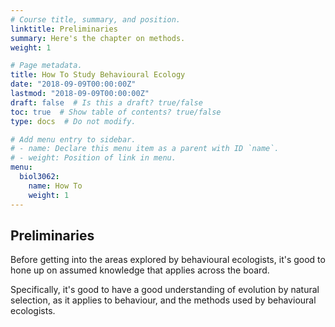 ```yaml
---
# Course title, summary, and position.
linktitle: Preliminaries
summary: Here's the chapter on methods.
weight: 1

# Page metadata.
title: How To Study Behavioural Ecology
date: "2018-09-09T00:00:00Z"
lastmod: "2018-09-09T00:00:00Z"
draft: false  # Is this a draft? true/false
toc: true  # Show table of contents? true/false
type: docs  # Do not modify.

# Add menu entry to sidebar.
# - name: Declare this menu item as a parent with ID `name`.
# - weight: Position of link in menu.
menu:
  biol3062:
    name: How To
    weight: 1
---
```


## Preliminaries

Before getting into the areas explored by behavioural ecologists, it's good to hone up on assumed knowledge that applies across the board.

Specifically, it's good to have a good understanding of evolution by natural selection, as it applies to behaviour, and the methods used by behavioural ecologists.
